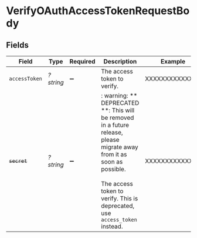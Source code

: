 # VerifyOAuthAccessTokenRequestBody


## Fields

| Field                                                                                                                                                                                                | Type                                                                                                                                                                                                 | Required                                                                                                                                                                                             | Description                                                                                                                                                                                          | Example                                                                                                                                                                                              |
| ---------------------------------------------------------------------------------------------------------------------------------------------------------------------------------------------------- | ---------------------------------------------------------------------------------------------------------------------------------------------------------------------------------------------------- | ---------------------------------------------------------------------------------------------------------------------------------------------------------------------------------------------------- | ---------------------------------------------------------------------------------------------------------------------------------------------------------------------------------------------------- | ---------------------------------------------------------------------------------------------------------------------------------------------------------------------------------------------------- |
| `accessToken`                                                                                                                                                                                        | *?string*                                                                                                                                                                                            | :heavy_minus_sign:                                                                                                                                                                                   | The access token to verify.                                                                                                                                                                          | XXXXXXXXXXXXXX                                                                                                                                                                                       |
| ~~`secret`~~                                                                                                                                                                                         | *?string*                                                                                                                                                                                            | :heavy_minus_sign:                                                                                                                                                                                   | : warning: ** DEPRECATED **: This will be removed in a future release, please migrate away from it as soon as possible.<br/><br/>The access token to verify. This is deprecated, use `access_token` instead. | XXXXXXXXXXXXXX                                                                                                                                                                                       |